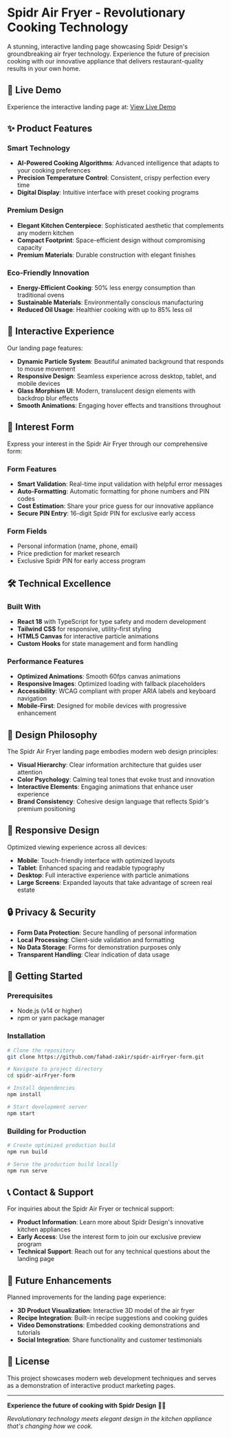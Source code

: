 # Spidr Air Fryer - Revolutionary Cooking Technology

A stunning, interactive landing page showcasing Spidr Design's groundbreaking air fryer technology. Experience the future of precision cooking with our innovative appliance that delivers restaurant-quality results in your own home.

## 🚀 Live Demo

Experience the interactive landing page at: [View Live Demo](https://spider-airfryer-form.netlify.app/)

## ✨ Product Features

### Smart Technology
- **AI-Powered Cooking Algorithms**: Advanced intelligence that adapts to your cooking preferences
- **Precision Temperature Control**: Consistent, crispy perfection every time
- **Digital Display**: Intuitive interface with preset cooking programs

### Premium Design
- **Elegant Kitchen Centerpiece**: Sophisticated aesthetic that complements any modern kitchen
- **Compact Footprint**: Space-efficient design without compromising capacity
- **Premium Materials**: Durable construction with elegant finishes

### Eco-Friendly Innovation
- **Energy-Efficient Cooking**: 50% less energy consumption than traditional ovens
- **Sustainable Materials**: Environmentally conscious manufacturing
- **Reduced Oil Usage**: Healthier cooking with up to 85% less oil

## 🌟 Interactive Experience

Our landing page features:

- **Dynamic Particle System**: Beautiful animated background that responds to mouse movement
- **Responsive Design**: Seamless experience across desktop, tablet, and mobile devices
- **Glass Morphism UI**: Modern, translucent design elements with backdrop blur effects
- **Smooth Animations**: Engaging hover effects and transitions throughout

## 📝 Interest Form

Express your interest in the Spidr Air Fryer through our comprehensive form:

### Form Features
- **Smart Validation**: Real-time input validation with helpful error messages
- **Auto-Formatting**: Automatic formatting for phone numbers and PIN codes
- **Cost Estimation**: Share your price guess for our innovative appliance
- **Secure PIN Entry**: 16-digit Spidr PIN for exclusive early access

### Form Fields
- Personal information (name, phone, email)
- Price prediction for market research
- Exclusive Spidr PIN for early access program

## 🛠️ Technical Excellence

### Built With
- **React 18** with TypeScript for type safety and modern development
- **Tailwind CSS** for responsive, utility-first styling
- **HTML5 Canvas** for interactive particle animations
- **Custom Hooks** for state management and form handling

### Performance Features
- **Optimized Animations**: Smooth 60fps canvas animations
- **Responsive Images**: Optimized loading with fallback placeholders
- **Accessibility**: WCAG compliant with proper ARIA labels and keyboard navigation
- **Mobile-First**: Designed for mobile devices with progressive enhancement

## 🎨 Design Philosophy

The Spidr Air Fryer landing page embodies modern web design principles:

- **Visual Hierarchy**: Clear information architecture that guides user attention
- **Color Psychology**: Calming teal tones that evoke trust and innovation
- **Interactive Elements**: Engaging animations that enhance user experience
- **Brand Consistency**: Cohesive design language that reflects Spidr's premium positioning

## 📱 Responsive Design

Optimized viewing experience across all devices:

- **Mobile**: Touch-friendly interface with optimized layouts
- **Tablet**: Enhanced spacing and readable typography
- **Desktop**: Full interactive experience with particle animations
- **Large Screens**: Expanded layouts that take advantage of screen real estate

## 🔒 Privacy & Security

- **Form Data Protection**: Secure handling of personal information
- **Local Processing**: Client-side validation and formatting
- **No Data Storage**: Forms for demonstration purposes only
- **Transparent Handling**: Clear indication of data usage

## 🚀 Getting Started

### Prerequisites
- Node.js (v14 or higher)
- npm or yarn package manager

### Installation
```bash
# Clone the repository
git clone https://github.com/fahad-zakir/spidr-airFryer-form.git

# Navigate to project directory
cd spidr-airFryer-form

# Install dependencies
npm install

# Start development server
npm start
```

### Building for Production
```bash
# Create optimized production build
npm run build

# Serve the production build locally
npm run serve
```

## 📞 Contact & Support

For inquiries about the Spidr Air Fryer or technical support:

- **Product Information**: Learn more about Spidr Design's innovative kitchen appliances
- **Early Access**: Use the interest form to join our exclusive preview program
- **Technical Support**: Reach out for any technical questions about the landing page

## 🔮 Future Enhancements

Planned improvements for the landing page experience:

- **3D Product Visualization**: Interactive 3D model of the air fryer
- **Recipe Integration**: Built-in recipe suggestions and cooking guides
- **Video Demonstrations**: Embedded cooking demonstrations and tutorials
- **Social Integration**: Share functionality and customer testimonials

## 📄 License

This project showcases modern web development techniques and serves as a demonstration of interactive product marketing pages.

---

**Experience the future of cooking with Spidr Design** 🍳✨

*Revolutionary technology meets elegant design in the kitchen appliance that's changing how we cook.*